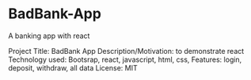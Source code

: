# BadBank-App

A banking app with react

Project Title: BadBank App
Description/Motivation: to demonstrate react
Technology used: Bootsrap, react, javascript, html, css,
Features: login, deposit, withdraw, all data
License: MIT
